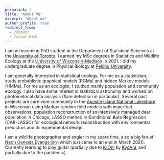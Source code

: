 ```yaml
---
permalink: /
title: "About Me"
excerpt: "About me"
author_profile: true
redirect_from:
  - /about/
  - /about.html
---
```


I am an incoming PhD student in the Department of Statistical Sciences at the [University of Toronto](https://www.utoronto.ca/). I earned my MSc degrees in Statistics and Wildlife Ecology at the [University of Wisconsin-Madison](https://www.wisc.edu/) in 2021. I did my undergraduate degree in Physical Biology at [Peking University](http://english.pku.edu.cn). 

I am generally interested in statistical ecology. For me as a statistician, I study probablistic graphical models (PGMs) and hidden Markov models (HMMs). For me as an ecologist, I studied mainly population and community ecology. I also have some interest in statistical astronomy and worked on photometrical data analysis (flare detection in particular). Several past projects are carnivore community in the [Apostle Island National Lakeshore](https://www.google.com/maps/place/Apostle+Islands/@47.0153533,-90.8540994,11z/data=!3m1!4b1!4m5!3m4!1s0x52a8f887c4797d43:0x8009ed773211222d!8m2!3d47.0027301!4d-90.6908353) in Wisconsin using Markov random field models with imperfect observations, population reconstruction of an intensively managed deer population in Chicago, LASSO method in **C**onditional **A**uto **R**egression (CAR-LASSO) for ecological network reconstruction with environmental predictors and its experimental design. 


I am a wildlife photographer and angler in my spare time, also a big fan of [Neon Genesis Evangelion](https://en.wikipedia.org/wiki/Neon_Genesis_Evangelion) (which just came to an end in March 2021). Currently learning to play guitar (partially due to [K-On!](https://en.wikipedia.org/wiki/K-On!) by [KyoAni](https://en.wikipedia.org/wiki/Kyoto_Animation), and partially due to the pandemic). 
